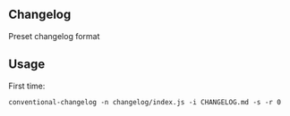 ## Changelog
Preset changelog format

## Usage

First time:
```
conventional-changelog -n changelog/index.js -i CHANGELOG.md -s -r 0
```

